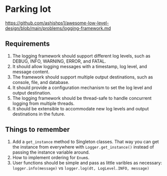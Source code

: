 # Parking lot

https://github.com/ashishps1/awesome-low-level-design/blob/main/problems/logging-framework.md

## Requirements

1. The logging framework should support different log levels, such as DEBUG, INFO, WARNING, ERROR, and FATAL.
2. It should allow logging messages with a timestamp, log level, and message content.
3. The framework should support multiple output destinations, such as console, file, and database.
4. It should provide a configuration mechanism to set the log level and output destination.
5. The logging framework should be thread-safe to handle concurrent logging from multiple threads.
6. It should be extensible to accommodate new log levels and output destinations in the future.

## Things to remember

1. Add a `get_instance` method to Singleton classes. That way you can get the instance from everywhere with
`Logger.get_instance()` instead of passing the instance variable around.
2. How to implement ordering for `Enum`s.
3. User functions should be simple and pass as little varibles as necessary: `logger.info(message)` vs `logger.log(dt, LogLevel.INFO, message)`